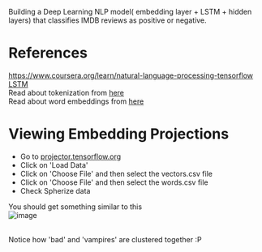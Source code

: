 

Building a Deep Learning NLP  model( embedding layer + LSTM + hidden layers) that classifies IMDB reviews as positive or negative.

# References
https://www.coursera.org/learn/natural-language-processing-tensorflow<br />
[LSTM](https://www.youtube.com/watch?v=9TFnjJkfqmA&t=29s)<br />
Read about tokenization from [here](https://nlp.stanford.edu/IR-book/html/htmledition/tokenization-1.html)<br />
Read about word embeddings from [here](https://machinelearningmastery.com/what-are-word-embeddings)<br />


# Viewing Embedding Projections


- Go to [projector.tensorflow.org](http://projector.tensorflow.org/)
- Click on 'Load Data' 
- Click on 'Choose File' and then select the vectors.csv file
- Click on 'Choose File' and then select the words.csv file
- Check Spherize data

You should get something similar to this <br />
![image](https://user-images.githubusercontent.com/55957545/97743369-8bdc6880-1b0b-11eb-93d5-20d3d640ce75.png)


<br />
Notice how 'bad' and 'vampires' are clustered together :P 



